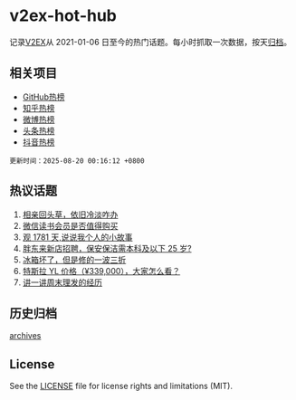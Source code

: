 # v2ex-hot-hub

 记录[V2EX](https://www.v2ex.com/)从 2021-01-06 日至今的热门话题。每小时抓取一次数据，按天[归档](archives)。
 
 ## 相关项目

- [GitHub热榜](https://github.com/lonnyzhang423/github-hot-hub)
- [知乎热榜](https://github.com/lonnyzhang423/zhihu-hot-hub)
- [微博热榜](https://github.com/lonnyzhang423/weibo-hot-hub)
- [头条热榜](https://github.com/lonnyzhang423/toutiao-hot-hub)
- [抖音热榜](https://github.com/lonnyzhang423/douyin-hot-hub)


 `更新时间：2025-08-20 00:16:12 +0800`

## 热议话题

1. [相亲回头草，依旧冷淡咋办](https://www.v2ex.com/t/1153426)
1. [微信读书会员是否值得购买](https://www.v2ex.com/t/1153337)
1. [观 1781 天,说说我个人的小故事](https://www.v2ex.com/t/1153375)
1. [胖东来新店招聘，保安保洁需本科及以下 25 岁?](https://www.v2ex.com/t/1153359)
1. [冰箱坏了，但是修的一波三折](https://www.v2ex.com/t/1153340)
1. [特斯拉 YL 价格（¥339,000），大家怎么看？](https://www.v2ex.com/t/1153352)
1. [讲一讲周末理发的经历](https://www.v2ex.com/t/1153360)

## 历史归档

[archives](archives)

## License

See the [LICENSE](LICENSE) file for license rights and limitations (MIT).
